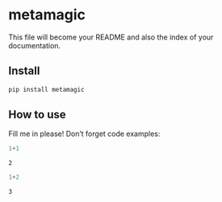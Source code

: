 metamagic
================

<!-- WARNING: THIS FILE WAS AUTOGENERATED! DO NOT EDIT! -->

This file will become your README and also the index of your
documentation.

## Install

``` sh
pip install metamagic
```

## How to use

Fill me in please! Don’t forget code examples:

``` python
1+1
```

    2

``` python
1+2
```

    3
